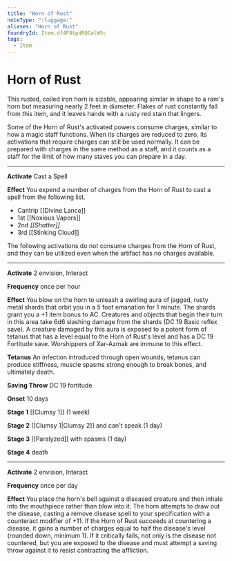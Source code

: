 ```yaml
---
title: "Horn of Rust"
noteType: ":luggage:"
aliases: "Horn of Rust"
foundryId: Item.df4F8tpdRQCwlW5c
tags:
  - Item
---
```


# Horn of Rust

This rusted, coiled iron horn is sizable, appearing similar in shape to a ram's horn but measuring nearly 2 feet in diameter. Flakes of rust constantly fall from this item, and it leaves hands with a rusty red stain that lingers.

Some of the Horn of Rust's activated powers consume charges, similar to how a magic staff functions. When its charges are reduced to zero, its activations that require charges can still be used normally. It can be prepared with charges in the same method as a staff, and it counts as a staff for the limit of how many staves you can prepare in a day.

* * *

**Activate** Cast a Spell

**Effect** You expend a number of charges from the Horn of Rust to cast a spell from the following list.

*   Cantrip [[Divine Lance]]
*   1st [[Noxious Vapors]]
*   2nd _[[Shatter]]_
*   3rd [[Stinking Cloud]]

The following activations do not consume charges from the Horn of Rust, and they can be utilized even when the artifact has no charges available.

* * *

**Activate** 2 envision, Interact

**Frequency** once per hour

**Effect** You blow on the horn to unleash a swirling aura of jagged, rusty metal shards that orbit you in a 5 foot emanation for 1 minute. The shards grant you a +1 item bonus to AC. Creatures and objects that begin their turn in this area take 6d6 slashing damage from the shards (DC 19 Basic reflex save). A creature damaged by this aura is exposed to a potent form of tetanus that has a level equal to the Horn of Rust's level and has a DC 19 Fortitude save. Worshippers of Xar-Azmak are immune to this effect.

**Tetanus** An infection introduced through open wounds, tetanus can produce stiffness, muscle spasms strong enough to break bones, and ultimately death.

**Saving Throw** DC 19 fortitude

**Onset** 10 days

**Stage 1** [[Clumsy 1]] (1 week)

**Stage 2** [[Clumsy 1|Clumsy 2]] and can't speak (1 day)

**Stage 3** [[Paralyzed]] with spasms (1 day)

**Stage 4** death

* * *

**Activate** 2 envision, Interact

**Frequency** once per day

**Effect** You place the horn's bell against a diseased creature and then inhale into the mouthpiece rather than blow into it. The horn attempts to draw out the disease, casting a remove disease spell to your specification with a counteract modifier of +11. If the Horn of Rust succeeds at countering a disease, it gains a number of charges equal to half the disease's level (rounded down, minimum 1). If it critically fails, not only is the disease not countered, but you are exposed to the disease and must attempt a saving throw against it to resist contracting the affliction.

